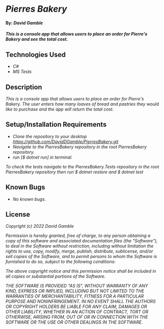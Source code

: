 # _Pierres Bakery_

#### By: _**David Gamble**_

#### _This is a console app that allows users to place an order for Pierre's Bakery and see the total cost._

## Technologies Used

* _C#_
* _MS Tests_

## Description

_This is a console app that allows users to place an order for Pierre's Bakery. The user enters how many loaves of bread and pastries they would like to purchase and the app will return the total cost._

## Setup/Installation Requirements

* _Clone the repository to your desktop https://github.com/DavidDGamble/PierresBakery.git_
* _Navigate to the PierresBakery repository in the root PierresBakery repository._
* _run [$ dotnet run] in terminal._

_To check the tests navigate to the PierresBakery.Tests repository in the root PierresBakery repository then run $ dotnet restore and $ dotnet test_

## Known Bugs

* _No known bugs._

## License

_Copyright (c) 2022 David Gamble_

_Permission is hereby granted, free of charge, to any person obtaining a copy of this software and associated documentation files (the "Software"), to deal in the Software without restriction, including without limitation the rights to use, copy, modify, merge, publish, distribute, sublicense, and/or sell copies of the Software, and to permit persons to whom the Software is furnished to do so, subject to the following conditions:_

_The above copyright notice and this permission notice shall be included in all copies or substantial portions of the Software._

_THE SOFTWARE IS PROVIDED "AS IS", WITHOUT WARRANTY OF ANY KIND, EXPRESS OR IMPLIED, INCLUDING BUT NOT LIMITED TO THE WARRANTIES OF MERCHANTABILITY, FITNESS FOR A PARTICULAR PURPOSE AND NONINFRINGEMENT. IN NO EVENT SHALL THE AUTHORS OR COPYRIGHT HOLDERS BE LIABLE FOR ANY CLAIM, DAMAGES OR OTHER LIABILITY, WHETHER IN AN ACTION OF CONTRACT, TORT OR OTHERWISE, ARISING FROM, OUT OF OR IN CONNECTION WITH THE SOFTWARE OR THE USE OR OTHER DEALINGS IN THE SOFTWARE._
